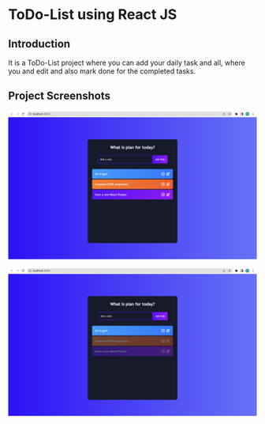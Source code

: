 # ToDo-List using React JS

## Introduction

It is a ToDo-List project where you can add your daily task and all, where you and edit and also mark done for the completed tasks.

## Project Screenshots

![Todo-List](public/todo1.png)

![Todo-List](public/todo2.png)
